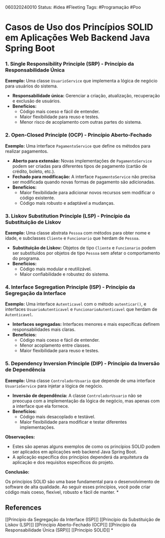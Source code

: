 060320240010
Status: #idea #Fleeting 
Tags: #Programação #Poo 
# Casos de Uso dos Princípios SOLID em Aplicações Web Backend Java Spring Boot
### 1. Single Responsibility Principle (SRP) - Princípio da Responsabilidade Única

**Exemplo:** Uma classe `UsuarioService` que implementa a lógica de negócio para usuários do sistema.

- **Responsabilidade única:** Gerenciar a criação, atualização, recuperação e exclusão de usuários.
- **Benefícios:**
    - Código mais coeso e fácil de entender.
    - Maior flexibilidade para reuso e testes.
    - Menor risco de acoplamento com outras partes do sistema.

### 2. Open-Closed Principle (OCP) - Princípio Aberto-Fechado

**Exemplo:** Uma interface `PagamentoService` que define os métodos para realizar pagamentos.

- **Aberto para extensão:** Novas implementações de `PagamentoService` podem ser criadas para diferentes tipos de pagamento (cartão de crédito, boleto, etc.).
- **Fechado para modificação:** A interface `PagamentoService` não precisa ser modificada quando novas formas de pagamento são adicionadas.
- **Benefícios:**
    - Maior flexibilidade para adicionar novos recursos sem modificar o código existente.
    - Código mais robusto e adaptável a mudanças.

### 3. Liskov Substitution Principle (LSP) - Princípio da Substituição de Liskov

**Exemplo:** Uma classe abstrata `Pessoa` com métodos para obter nome e idade, e subclasses `Cliente` e `Funcionario` que herdam de `Pessoa`.

- **Substituição de Liskov:** Objetos de tipo `Cliente` e `Funcionario` podem ser substituídos por objetos de tipo `Pessoa` sem afetar o comportamento do programa.
- **Benefícios:**
    - Código mais modular e reutilizável.
    - Maior confiabilidade e robustez do sistema.

### 4. Interface Segregation Principle (ISP) - Princípio da Segregação da Interface

**Exemplo:** Uma interface `Autenticavel` com o método `autenticar()`, e interfaces `UsuarioAutenticavel` e `FuncionarioAutenticavel` que herdam de `Autenticavel`.

- **Interfaces segregadas:** Interfaces menores e mais específicas definem responsabilidades mais claras.
- **Benefícios:**
    - Código mais coeso e fácil de entender.
    - Menor acoplamento entre classes.
    - Maior flexibilidade para reuso e testes.

### 5. Dependency Inversion Principle (DIP) - Princípio da Inversão de Dependência

**Exemplo:** Uma classe `ControladorUsuario` que depende de uma interface `UsuarioService` para injetar a lógica de negócio.

- **Inversão de dependência:** A classe `ControladorUsuario` não se preocupa com a implementação da lógica de negócio, mas apenas com a interface que ela fornece.
- **Benefícios:**
    - Código mais desacoplado e testável.
    - Maior flexibilidade para modificar e testar diferentes implementações.

**Observações:**

- Estes são apenas alguns exemplos de como os princípios SOLID podem ser aplicados em aplicações web backend Java Spring Boot.
- A aplicação específica dos princípios dependerá da arquitetura da aplicação e dos requisitos específicos do projeto.

**Conclusão:**

Os princípios SOLID são uma base fundamental para o desenvolvimento de software de alta qualidade. Ao seguir esses princípios, você pode criar código mais coeso, flexível, robusto e fácil de manter.
*
## References
[[Princípio da Segregação da Interface (ISP)]]
[[Princípio da Substituição de Liskov (LSP)]]
[[Princípio Aberto-Fechado (OCP)]]
[[Princípio da Responsabilidade Única (SRP)]]
[[Princípio SOLID]]
*

